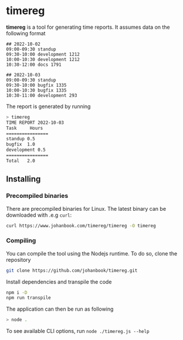 # timereg

**timereg** is a tool for generating time reports. It assumes data on the
following format

```
## 2022-10-02
09:00-09:30 standup
09:30-10:00 development 1212
10:00-10:30 development 1212
10:30-12:00 docs 1791

## 2022-10-03
09:00-09:30 standup
09:30-10:00 bugfix 1335
10:00-10:30 bugfix 1335
10:30-11:00 development 293
```

The report is generated by running

```sh
> timereg
TIME REPORT 2022-10-03
Task	 Hours
================
standup	0.5
bugfix	1.0
development	0.5
================
Total	2.0

```

## Installing

### Precompiled binaries

There are precompiled binaries for Linux. The latest binary can be downloaded
with .e.g `curl`:

```sh
curl https://www.johanbook.com/timereg/timereg -O timereg
```

### Compiling

You can compile the tool using the Nodejs runtime. To do so, clone the
repository

```sh
git clone https://github.com/johanbook/timereg.git
```

Install dependencies and transpile the code

```sh
npm i -D
npm run transpile
```

The application can then be run as following

```sh
> node .
```

To see available CLI options, run `node ./timereg.js --help`
